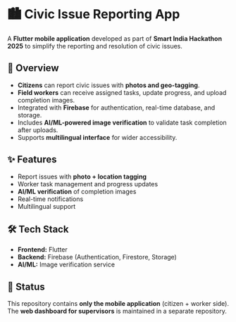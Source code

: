 # 🏙️ Civic Issue Reporting App  

A **Flutter mobile application** developed as part of **Smart India Hackathon 2025** to simplify the reporting and resolution of civic issues.  

## 🚀 Overview  
- **Citizens** can report civic issues with **photos and geo-tagging**.  
- **Field workers** can receive assigned tasks, update progress, and upload completion images.  
- Integrated with **Firebase** for authentication, real-time database, and storage.  
- Includes **AI/ML-powered image verification** to validate task completion after uploads.  
- Supports **multilingual interface** for wider accessibility.  

## ✨ Features  
- Report issues with **photo + location tagging**  
- Worker task management and progress updates  
- **AI/ML verification** of completion images  
- Real-time notifications  
- Multilingual support  

## 🛠️ Tech Stack  
- **Frontend:** Flutter  
- **Backend:** Firebase (Authentication, Firestore, Storage)  
- **AI/ML:** Image verification service  

## 📌 Status  
This repository contains **only the mobile application** (citizen + worker side).  
The **web dashboard for supervisors** is maintained in a separate repository.  
